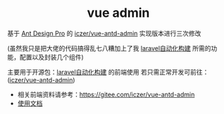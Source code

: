 <h1 align="center">vue admin</h1>

基于 [Ant Design Pro](https://github.com/ant-design/ant-design-pro) 的 [iczer/vue-antd-admin](https://gitee.com/iczer/vue-antd-admin) 实现版本进行三次修改

(虽然我只是把大佬的代码搞得乱七八糟加上了我 [laravel自动化构建](https://gitee.com/georgie233/laravel-autocreate-api) 所需的功能，配置以及封装几个组件)


主要用于开源包：[laravel自动化构建](https://gitee.com/georgie233/laravel-autocreate-api) 的前端使用
若只需正常开发可前往：([iczer/vue-antd-admin](https://gitee.com/iczer/vue-antd-admin))


- 相关前端资料请参考：https://gitee.com/iczer/vue-antd-admin
- [使用文档](https://iczer.gitee.io/vue-antd-admin-docs)


